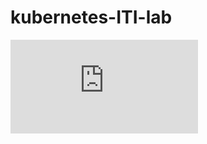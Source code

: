 # kubernetes-ITI-lab

![lab](https://github.com/MahmoudSamir0/kubernetes-ITI-labs/blob/master/lab4/lab4.pdf)
